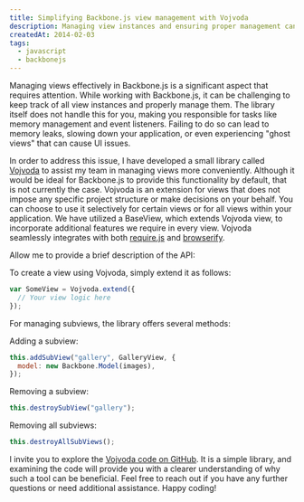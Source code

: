 ```yaml
---
title: Simplifying Backbone.js view management with Vojvoda
description: Managing view instances and ensuring proper management can be challenging in Backbone.js. However, this library offers a solution to simplify the process and enhance your development experience.
createdAt: 2014-02-03
tags:
  - javascript
  - backbonejs
---
```


Managing views effectively in Backbone.js is a significant aspect that requires attention. While working with Backbone.js, it can be challenging to keep track of all view instances and properly manage them. The library itself does not handle this for you, making you responsible for tasks like memory management and event listeners. Failing to do so can lead to memory leaks, slowing down your application, or even experiencing "ghost views" that can cause UI issues.

In order to address this issue, I have developed a small library called [Vojvoda](https://github.com/aleksandargosevski/vojvoda) to assist my team in managing views more conveniently. Although it would be ideal for Backbone.js to provide this functionality by default, that is not currently the case. Vojvoda is an extension for views that does not impose any specific project structure or make decisions on your behalf. You can choose to use it selectively for certain views or for all views within your application. We have utilized a BaseView, which extends Vojvoda view, to incorporate additional features we require in every view. Vojvoda seamlessly integrates with both [require.js]() and [browserify]().

Allow me to provide a brief description of the API:

To create a view using Vojvoda, simply extend it as follows:

```js
var SomeView = Vojvoda.extend({
  // Your view logic here
});
```

For managing subviews, the library offers several methods:

Adding a subview:

```js
this.addSubView("gallery", GalleryView, {
  model: new Backbone.Model(images),
});
```

Removing a subview:

```js
this.destroySubView("gallery");
```

Removing all subviews:

```js
this.destroyAllSubViews();
```

I invite you to explore the [Vojvoda code on GitHub](https://github.com/aleksandargosevski/vojvoda/blob/master/index.js). It is a simple library, and examining the code will provide you with a clearer understanding of why such a tool can be beneficial. Feel free to reach out if you have any further questions or need additional assistance. Happy coding!
